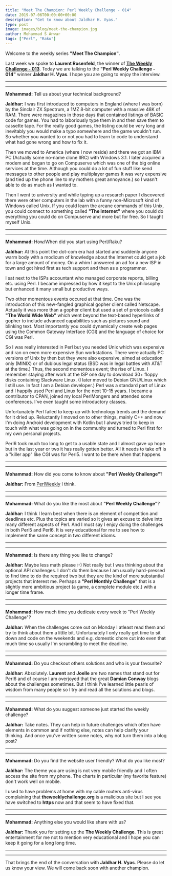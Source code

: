 ```yaml
---
title: "Meet The Champion: Perl Weekly Challenge - 014"
date: 2019-07-06T00:00:00+00:00
description: "Get to know about Jaldhar H. Vyas."
type: post
image: images/blog/meet-the-champion.jpg
author: Mohammad S Anwar
tags: ["Perl", "Raku"]
---
```

Welcome to the weekly series **"Meet The Champion"**.

Last week we spoke to **Laurent Rosenfeld**, the winner of **[The Weekly Challenge - 013](/blog/meet-the-champion-013)**. Today we are talking to the **"Perl Weekly Challenge - 014"** winner **Jaldhar H. Vyas**. I hope you are going to enjoy the interview.

***
***

**Mohammad:** Tell us about your technical background?

**Jaldhar:** I was first introduced to computers in England (where I was born) by the Sinclair ZX Spectrum, a 1MZ 8-bit computer with a massive 48K of RAM. There were magazines in those days that contained listings of BASIC code for games. You had to laboriously type them in and then save them to cassette tape. For the really good games, the listing could be very long and inevitably you would make a typo somewhere and the game wouldn't run. So whether you wanted to or not you had to learn to code to understand what had gone wrong and how to fix it.

Then we moved to America (where I now reside) and there we got an IBM PC (Actually some no-name clone IIRC) with Windows 3.1. I later acquired a modem and began to go on Compuserve which was one of the big online services at the time. Although you could do a lot of fun stuff like send messages to other people and play multiplayer games It was very expensive (and tied up the phone line to my mothers great annoyance.) so I wasn't able to do as much as I wanted to.

Then I went to university and while typing up a research paper I discovered there were other computers in the lab with a funny non-Microsoft kind of Windows called Unix.  If you could learn the arcane commands of this Unix, you could connect to something called **"The Internet"** where you could do everything you could do on Compuserve and more but for free.  So I taught myself Unix.

***
***

**Mohammad:** How/When did you start using Perl/Raku?

**Jaldhar:** At this point the dot-com era had started and suddenly anyone warm body with a modicum of knowledge about the Internet could get a job for a large amount of money.  On a whim I answered an ad for a new ISP in town and got hired first as tech support and then as a programmer.

I sat next to the ISPs accountant who managed corporate reports, billing etc. using Perl.  I became impressed by how it kept to the Unix philosophy but enhanced it many small but productive ways.

Two other momentous events occured at that time.  One was the introduction of this new-fangled graphical gopher client called Netscape. Actually it was more than a gopher client but used a set of protocols called **"The World Wide Web"** which went beyond the text-based hyperlinks of gopher to include advanced capabilities such as pictures sound and blinking text. Most importantly you could dynamically create web pages using the Common Gateway Interface (CGI) and the language of choice for CGI was Perl.

So I was really interested in Perl but you needed Unix which was expensive and ran on even more expensive Sun workstations. There were actually PC versions of Unix by then but they were also expensive, aimed at education only (MINIX) or of dubious legal status (BSD was in legal battles with AT&T at the time.)  Thus, the second momentous event; the rise of Linux. I remember staying after work at the ISP one day to download 30+ floppy disks containing Slackware Linux. (I later moved to Debian GNU/Linux which I still use. In fact I am a Debian developer.)  Perl was a standard part of Linux and I happily used Perl and Linux for the next 10-15 years. I became a contributor to CPAN, joined my local PerlMongers and attended some conferences. I've even taught some introductory classes.

Unfortunately Perl failed to keep up with technology trends and the demand for it dried up. Reluctantly I moved on to other things, mainly C++ and now I'm doing Android development with Kotlin but I always tried to keep in touch with what was going on in the community and turned to Perl first for my own personal projects.

Perl6 took much too long to get to a usable state and I almost gave up hope but in the last year or two it has really gotten better. All it needs to take off is a "killer app" like CGI was for Perl5.  I want to be there when that happens.

***
***

**Mohammad:** How did you come to know about **"Perl Weekly Challenge"**?

**Jaldhar:** From [PerlWeekly](http://perlweekly.com/) I think.

***
***

**Mohammad:** What do you like the most about **"Perl Weekly Challenge"**?

**Jaldhar:** I think I learn best when there is an element of competition and deadlines etc. Plus the topics are varied so it gives an excuse to delve into many different aspects of Perl. And I must say I enjoy doing the challenges in both Perl5 and Perl6. It is very educational for me to see how to implement the same concept in two different idioms.

***
***

**Mohammad:** Is there any thing you like to change?

**Jaldhar:** Maybe less math please :-) Not really but I was thinking about the optional API challenges. I don't do them because I am usually hard-pressed to find time to do the required two but they are the kind of more substantial projects that interest me. Perhaps a **"Perl Monthly Challenge"** that is a slightly more ambitious project (a game, a complete module  etc.) with a longer time frame.

***
***

**Mohammad:** How much time you dedicate every week to "Perl Weekly Challenge"?

**Jaldhar:** When the challenges come out on Monday I atleast read them and try to think about them a little bit. Unfortunately I only really get time to sit down and code on the weekends and e.g. domestic chore cut into even that much time so usually I'm scrambling to meet the deadline.

***
***

**Mohammad:** Do you checkout others solutions and who is your favourite?

**Jaldhar:** Absolutely. **Laurent** and **Joelle** are two names that stand out for Perl6 and of course I am overjoyed that the great **Damian Conway** blogs about the challenges sometimes. But I think I've learned little pearls of wisdom from many people so I try and read all the solutions and blogs.

***
***

**Mohammad:** What do you suggest someone just started the weekly challenge?

**Jaldhar:** Take notes. They can help in future challenges which often have elements in common and if nothing else, notes can help clarify your thinking. And once you've written some notes, why not turn them into a blog post?

***
***

**Mohammad:** Do you find the website user friendly? What do you like most?

**Jaldhar:** The theme you are using is not very mobile friendly and I often access the site from my phone. The charts in particular (my favorite feature) don't work well on mobile.

I used to have problems at home with my cable routers anti-virus complaining that **theweeklychallenge.org** is a malicious site but I see you have switched to **https** now and that seem to have fixed that.

***
***

**Mohammad:** Anything else you would like share with us?

**Jaldhar:** Thank you for setting up the **The Weekly Challenge**. This is great entertainment for me not to mention very educational and I hope you can keep it going for a long long time.

***
***

That brings the end of the conversation with **Jaldhar H. Vyas**. Please do let us know your view. We will come back soon with another champion.
